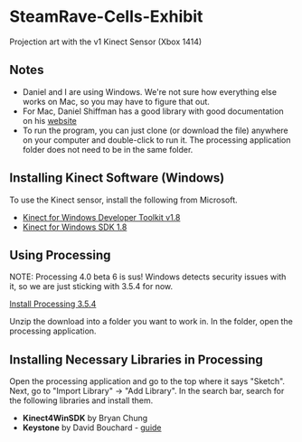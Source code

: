 # SteamRave-Cells-Exhibit

Projection art with the v1 Kinect Sensor (Xbox 1414)

## Notes

- Daniel and I are using Windows. We're not sure how everything else works on Mac, so you may have to figure that out.
- For Mac, Daniel Shiffman has a good library with good documentation on his [website](https://shiffman.net/p5/kinect/)
- To run the program, you can just clone (or download the file) anywhere on your computer and double-click to run it. The processing application folder does not need to be in the same folder.

## Installing Kinect Software (Windows)

To use the Kinect sensor, install the following from Microsoft.

- [Kinect for Windows Developer Toolkit v1.8](https://www.microsoft.com/en-us/download/confirmation.aspx?id=40276)
- [Kinect for Windows SDK 1.8](https://www.microsoft.com/en-us/download/confirmation.aspx?id=40278)
<!---- [Kinect for Windows Runtime 2.0](https://www.microsoft.com/en-us/download/confirmation.aspx?id=44559) ~-->


## Using Processing

NOTE: Processing 4.0 beta 6 is sus! Windows detects security issues with it, so we are just sticking with 3.5.4 for now.

[Install Processing 3.5.4](https://processing.org/download)

Unzip the download into a folder you want to work in. In the folder, open the processing application.

## Installing Necessary Libraries in Processing

Open the processing application and go to the top where it says "Sketch". Next, go to "Import Library" -> "Add Library". In the search bar, search for the following libraries and install them.

- **Kinect4WinSDK** by Bryan Chung
- **Keystone** by David Bouchard - [guide](https://fh-potsdam.github.io/doing-projection-mapping/processing-keystone/)
